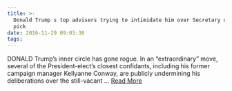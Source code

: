 ```yaml
---
title: >-
  Donald Trump s top advisers trying to intimidate him over Secretary of State
  pick
date: 2016-11-29 09:03:36
tags:
---
```

DONALD Trump’s inner circle has gone rogue. In an “extraordinary” move, several of the President-elect’s closest confidants, including his former campaign manager Kellyanne Conway, are publicly undermining his deliberations over the still-vacant ...
[Read More](http://www.news.com.au/finance/work/leaders/donald-trumps-top-advisers-trying-to-intimidate-him-over-secretary-of-state-pick/news-story/a9723d68ed75cc4e3521963672bd89a4)